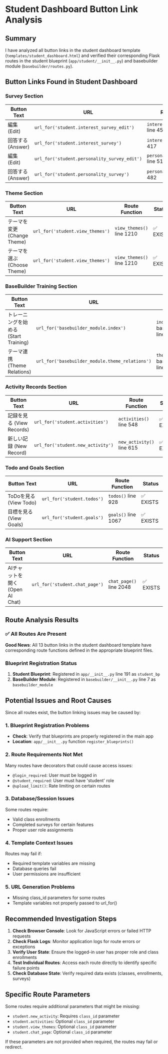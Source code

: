# Student Dashboard Button Link Analysis

## Summary
I have analyzed all button links in the student dashboard template (`templates/student_dashboard.html`) and verified their corresponding Flask routes in the student blueprint (`app/student/__init__.py`) and basebuilder module (`basebuilder/routes.py`).

## Button Links Found in Student Dashboard

### Survey Section
| Button Text | URL | Route Function | Status |
|-------------|-----|----------------|--------|
| 編集 (Edit) | `url_for('student.interest_survey_edit')` | `interest_survey_edit()` line 450 | ✅ EXISTS |
| 回答する (Answer) | `url_for('student.interest_survey')` | `interest_survey()` line 417 | ✅ EXISTS |
| 編集 (Edit) | `url_for('student.personality_survey_edit')` | `personality_survey_edit()` line 515 | ✅ EXISTS |
| 回答する (Answer) | `url_for('student.personality_survey')` | `personality_survey()` line 482 | ✅ EXISTS |

### Theme Section
| Button Text | URL | Route Function | Status |
|-------------|-----|----------------|--------|
| テーマを変更 (Change Theme) | `url_for('student.view_themes')` | `view_themes()` line 1210 | ✅ EXISTS |
| テーマを選ぶ (Choose Theme) | `url_for('student.view_themes')` | `view_themes()` line 1210 | ✅ EXISTS |

### BaseBuilder Training Section
| Button Text | URL | Route Function | Status |
|-------------|-----|----------------|--------|
| トレーニングを始める (Start Training) | `url_for('basebuilder_module.index')` | `index()` in basebuilder/routes.py line 24 | ✅ EXISTS |
| テーマ連携 (Theme Relations) | `url_for('basebuilder_module.theme_relations')` | `theme_relations()` in basebuilder/routes.py line 1791 | ✅ EXISTS |

### Activity Records Section
| Button Text | URL | Route Function | Status |
|-------------|-----|----------------|--------|
| 記録を見る (View Records) | `url_for('student.activities')` | `activities()` line 548 | ✅ EXISTS |
| 新しい記録 (New Record) | `url_for('student.new_activity')` | `new_activity()` line 615 | ✅ EXISTS |

### Todo and Goals Section
| Button Text | URL | Route Function | Status |
|-------------|-----|----------------|--------|
| ToDoを見る (View Todo) | `url_for('student.todos')` | `todos()` line 928 | ✅ EXISTS |
| 目標を見る (View Goals) | `url_for('student.goals')` | `goals()` line 1067 | ✅ EXISTS |

### AI Support Section
| Button Text | URL | Route Function | Status |
|-------------|-----|----------------|--------|
| AIチャットを開く (Open AI Chat) | `url_for('student.chat_page')` | `chat_page()` line 2048 | ✅ EXISTS |

## Route Analysis Results

### ✅ All Routes Are Present
**Good News**: All 13 button links in the student dashboard template have corresponding route functions defined in the appropriate blueprint files.

### Blueprint Registration Status
1. **Student Blueprint**: Registered in `app/__init__.py` line 191 as `student_bp`
2. **BaseBuilder Module**: Registered in `basebuilder/__init__.py` line 7 as `basebuilder_module`

## Potential Issues and Root Causes

Since all routes exist, the button linking issues may be caused by:

### 1. Blueprint Registration Problems
- **Check**: Verify that blueprints are properly registered in the main app
- **Location**: `app/__init__.py` function `register_blueprints()`

### 2. Route Requirements Not Met
Many routes have decorators that could cause access issues:
- `@login_required`: User must be logged in
- `@student_required`: User must have 'student' role
- `@upload_limit()`: Rate limiting on certain routes

### 3. Database/Session Issues
Some routes require:
- Valid class enrollments
- Completed surveys for certain features
- Proper user role assignments

### 4. Template Context Issues
Routes may fail if:
- Required template variables are missing
- Database queries fail
- User permissions are insufficient

### 5. URL Generation Problems
- Missing class_id parameters for some routes
- Template variables not properly passed to url_for()

## Recommended Investigation Steps

1. **Check Browser Console**: Look for JavaScript errors or failed HTTP requests
2. **Check Flask Logs**: Monitor application logs for route errors or exceptions
3. **Verify User State**: Ensure the logged-in user has proper role and class enrollments
4. **Test Individual Routes**: Access each route directly to identify specific failure points
5. **Check Database State**: Verify required data exists (classes, enrollments, surveys)

## Specific Route Parameters

Some routes require additional parameters that might be missing:

- `student.new_activity`: Requires `class_id` parameter
- `student.activities`: Optional `class_id` parameter 
- `student.view_themes`: Optional `class_id` parameter
- `student.chat_page`: Optional `class_id` parameter

If these parameters are not provided when required, the routes may fail or redirect.